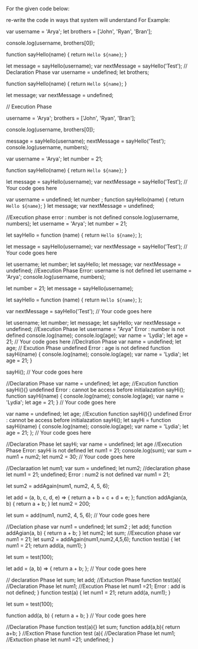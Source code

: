 For the given code below:

re-write the code in ways that system will understand
For Example:

var username = 'Arya';
let brothers = ['John', 'Ryan', 'Bran'];

console.log(username, brothers[0]);

function sayHello(name) {
  return `Hello ${name}`;
}

let message = sayHello(username);
var nextMessage = sayHello('Test');
// Declaration Phase
var username = undefined;
let brothers;

function sayHello(name) {
  return `Hello ${name}`;
}

let message;
var nextMessage = undefined;

// Execution Phase

username = 'Arya';
brothers = ['John', 'Ryan', 'Bran'];

console.log(username, brothers[0]);

message = sayHello(username);
nextMessage = sayHello('Test');
console.log(username, numbers);

var username = 'Arya';
let number = 21;

function sayHello(name) {
  return `Hello ${name}`;
}

let message = sayHello(username);
var nextMessage = sayHello('Test');
// Your code goes here

var username = undefined;
let number ;
function sayHello(name) {
  return `Hello ${name}`;
}
let message;
var nextMessage = undefined;

//Execution phase
error : number is not defined
console.log(username, numbers);
let username = 'Arya';
let number = 21;

let sayHello = function (name) {
  return `Hello ${name}`;
};

let message = sayHello(username);
var nextMessage = sayHello('Test');
// Your code goes here

let username;
let number;
let sayHello;
let message;
var nextMessage = undefined;
//Execution Phase
Error: username is not defined
let username = 'Arya';
console.log(username, numbers);

let number = 21;
let message = sayHello(username);

let sayHello = function (name) {
  return `Hello ${name}`;
};

var nextMessage = sayHello('Test');
// Your code goes here

let username;
let number;
let message;
let sayHello;
var nextMessage = undefined;
//Execution Phase
let username = "Arya"
Error : number is not defined
console.log(name);
console.log(age);
var name = 'Lydia';
let age = 21;
// Your code goes here
//Declration Phase
var name = undefined;
let age;
// Excution Phase
undefined
Error : age is not defined
function sayHi(name) {
  console.log(name);
  console.log(age);
  var name = 'Lydia';
  let age = 21;
}

sayHi();
// Your code goes here

//Declaration Phase
var name = undefined;
let age;
//Excution
function sayHi(){}
undefined
Error : cannot be access before initialazation
sayHi();
function sayHi(name) {
  console.log(name);
  console.log(age);
  var name = 'Lydia';
  let age = 21;
}
// Your code goes here

var name = undefined;
let age;
//Excution
function sayHi(){}
undefined
Error : cannot be access before initialazation
sayHi();
let sayHi = function sayHi(name) {
  console.log(name);
  console.log(age);
  var name = 'Lydia';
  let age = 21;
};
// Your code goes here

//Declaration Phase
let sayHi;
var name = undefined;
let age
//Execution Phase
Error: sayHi is not defined
let num1 = 21;
console.log(sum);
var sum = num1 + num2;
let num2 = 30;
// Your code goes here

//Declaraation 
let num1;
var sum = undefined;
let num2;
//declaration phase
let num1 = 21;
undefined;
Error : num2 is not defined
var num1 = 21;

let sum2 = addAgain(num1, num2, 4, 5, 6);

let add = (a, b, c, d, e) => {
  return a + b + c + d + e;
};
function addAgian(a, b) {
  return a + b;
}
let num2 = 200;

let sum = add(num1, num2, 4, 5, 6);
// Your code goes here

//Declation phase
var num1 = undefined;
let sum2 ;
let add;
function addAgian(a, b) {
  return a + b;
}
let num2;
let sum;
//Execution phase
var num1 = 21;
let sum2 = addAgain(num1,num2,4,5,6);
function test(a) {
  let num1 = 21;
  return add(a, num1);
}

let sum = test(100);

let add = (a, b) => {
  return a + b;
};
// Your code goes here

// declaration Phase
let sum;
let add;
//Extuction Phase
function test(a){
  //Declaration Phase
  let num1;
  //Excution Phase
  let num1 =21;
  Error : add is not defined;
}
function test(a) {
  let num1 = 21;
  return add(a, num1);
}

let sum = test(100);

function add(a, b) {
  return a + b;
}
// Your code goes here

//Declaration Phase
function test(a){}
let sum;
function add(a,b){
  return a+b;
}
//Exction Phase
function test (a){
  //Declaration Phase
  let num1;
  //Extuction phase
  let num1 =21;
  undefined;
   }